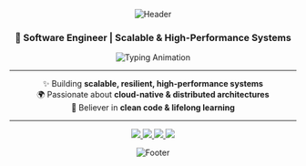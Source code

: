 <div align="center">

![Header](https://capsule-render.vercel.app/api?type=waving&color=0:5C4033,100:C0A060&height=200&section=header&text=Nurettin%20Çoban&fontSize=40&fontColor=fff&animation=fadeIn&fontAlignY=35)

<h3>🚀 Software Engineer | Scalable & High-Performance Systems</h3>

<img src="https://readme-typing-svg.herokuapp.com?font=Fira+Code&size=20&pause=1000&color=C0A060&center=true&vCenter=true&width=600&lines=Crafting+robust+software;Cloud-native+%7C+Distributed+Systems;Clean+Architecture+%7C+High+Performance" alt="Typing Animation" />

---

✨ Building **scalable, resilient, high-performance systems**  
🌍 Passionate about **cloud-native & distributed architectures**  
🧠 Believer in **clean code & lifelong learning**  

---

<a href="https://www.linkedin.com/in/nurettincoban/">
  <img src="https://img.shields.io/badge/LinkedIn-5C4033?style=for-the-badge&logo=linkedin&logoColor=white" />
</a>
<a href="mailto:cobannurettin@gmail.com">
  <img src="https://img.shields.io/badge/Email-C04040?style=for-the-badge&logo=gmail&logoColor=white" />
</a>
<a href="https://x.com/thenurettin">
  <img src="https://img.shields.io/badge/X-000000?style=for-the-badge&logo=twitter&logoColor=white" />
</a>
<a href="https://medium.com/@nurettinc">
  <img src="https://img.shields.io/badge/Medium-12100E?style=for-the-badge&logo=medium&logoColor=white" />
</a>

![Footer](https://capsule-render.vercel.app/api?type=waving&color=0:C0A060,100:5C4033&height=120&section=footer)

</div>
